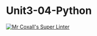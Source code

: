 # Unit3-04-Python
[![Mr Coxall's Super Linter](https://github.com/ICS3U-Programming-NoahS/Unit3-04-Python/workflows/Mr%20Coxall's%20Super%20Linter/badge.svg)](https://github.com/ICS3U-Programming-NoahS/Unit3-04-Python/actions/)
